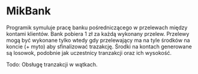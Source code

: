 # MikBank
Programik symuluje pracę banku pośredniczącego w przelewach między kontami klientów.
Bank pobiera 1 zł za każdą wykonany przelew.
Przelewy mogą być wykonane tylko wtedy gdy przelewający ma na tyle środków na koncie (+ myto) aby sfinalizować trazakcję.
Środki na kontach generowane są losowok, podobnie jak uczestnicy tranzakcji oraz ich wysokość. 

Todo:
Obsługę tranzakcji w wątkach.
